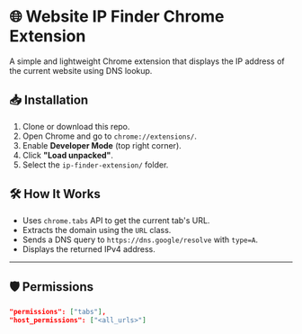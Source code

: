 # 🌐 Website IP Finder Chrome Extension

A simple and lightweight Chrome extension that displays the IP address of the current website using DNS lookup.

## 📥 Installation

1. Clone or download this repo.
2. Open Chrome and go to `chrome://extensions/`.
3. Enable **Developer Mode** (top right corner).
4. Click **"Load unpacked"**.
5. Select the `ip-finder-extension/` folder.

## 🛠 How It Works

- Uses `chrome.tabs` API to get the current tab's URL.
- Extracts the domain using the `URL` class.
- Sends a DNS query to `https://dns.google/resolve` with `type=A`.
- Displays the returned IPv4 address.

---

## 🛡️ Permissions

```json
"permissions": ["tabs"],
"host_permissions": ["<all_urls>"]
